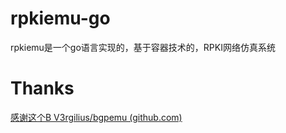 # rpkiemu-go

rpkiemu是一个go语言实现的，基于容器技术的，RPKI网络仿真系统

# Thanks

[感谢这个B V3rgilius/bgpemu (github.com)](https://github.com/V3rgilius/bgpemu)
